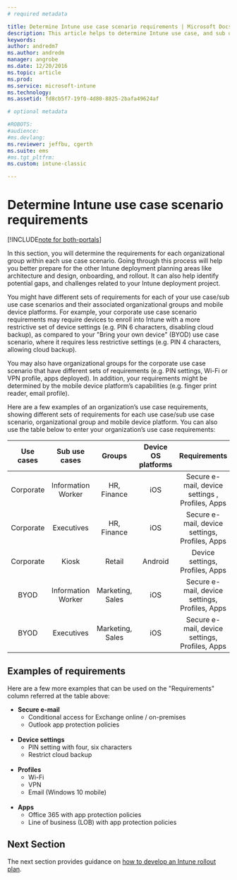 ```yaml
---
# required metadata

title: Determine Intune use case scenario requirements | Microsoft Docs
description: This article helps to determine Intune use case, and sub use case scenario requirements for an Microsoft Intune cloud-only implementation.
keywords:
author: andredm7
ms.author: andredm
manager: angrobe
ms.date: 12/20/2016
ms.topic: article
ms.prod:
ms.service: microsoft-intune
ms.technology:
ms.assetid: fd8cb5f7-19f0-4d80-8825-2bafa49624af

# optional metadata

#ROBOTS:
#audience:
#ms.devlang:
ms.reviewer: jeffbu, cgerth
ms.suite: ems
#ms.tgt_pltfrm:
ms.custom: intune-classic

---
```


# Determine Intune use case scenario requirements

[!INCLUDE[note for both-portals](../includes/note-for-both-portals.md)]

In this section, you will determine the requirements for each organizational group within each use case scenario. Going through this process will help you better prepare for the other Intune deployment planning areas like architecture and design, onboarding, and rollout. It can also help identify potential gaps, and challenges related to your Intune deployment project.

You might have different sets of requirements for each of your use case/sub use case scenarios and their associated organizational groups and mobile device platforms. For example, your corporate use case scenario requirements may require devices to enroll into Intune with a more restrictive set of device settings (e.g. PIN 6 characters, disabling cloud backup), as compared to your "Bring your own device" (BYOD) use case scenario, where it requires less restrictive settings (e.g. PIN 4 characters, allowing cloud backup).

You may also have organizational groups for the corporate use case scenario that have different sets of requirements (e.g. PIN settings, Wi-Fi or VPN profile, apps deployed). In addition, your requirements might be determined by the mobile device platform’s capabilities (e.g. finger print reader, email profile).

Here are a few examples of an organization’s use case requirements, showing different sets of requirements for each use case/sub use case scenario, organizational group and mobile device platform. You can also use the table below to enter your organization’s use case requirements:

| **Use cases** | **Sub use cases** | **Groups** | **Device OS platforms** | **Requirements** |
|:---:|:---:|:---:|:---:|:---:|
| Corporate | Information Worker | HR, Finance | iOS | Secure e-mail, device settings , Profiles, Apps |                                                          
| Corporate | Executives | HR, Finance | iOS | Secure e-mail, device settings, Profiles, Apps |                                                         
| Corporate | Kiosk | Retail | Android | Device settings, Profiles, Apps |
| BYOD | Information Worker | Marketing, Sales | iOS | Secure e-mail, device settings, Profiles, Apps |                                                         
| BYOD | Executives | Marketing, Sales | iOS | Secure e-mail, device settings, Profiles, Apps |

## Examples of requirements

Here are a few more examples that can be used on the "Requirements" column referred at the table above:

- **Secure e-mail**
	- Conditional access for Exchange online / on-premises
	- Outlook app protection policies
<br></br>
- **Device settings**
	- PIN setting with four, six characters
	- Restrict cloud backup
<br></br>
- **Profiles**
	- Wi-Fi
	- VPN
	- Email (Windows 10 mobile)
<br></br>
- **Apps**
	- Office 365 with app protection policies
	- Line of business (LOB) with app protection policies

## Next Section

The next section provides guidance on [how to develop an Intune rollout plan](section-4-develop-a-rollout-plan.md).
